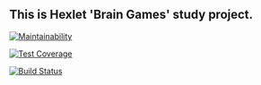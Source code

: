 ## This is Hexlet 'Brain Games' study project.

[![Maintainability](https://api.codeclimate.com/v1/badges/5ba2deb1f52c455b7641/maintainability)](https://codeclimate.com/github/UnnamedHero/project-lvl1-s200/maintainability)

[![Test Coverage](https://api.codeclimate.com/v1/badges/5ba2deb1f52c455b7641/test_coverage)](https://codeclimate.com/github/UnnamedHero/project-lvl1-s200/test_coverage)

[![Build Status](https://travis-ci.org/UnnamedHero/project-lvl1-s200.svg?branch=master)](https://travis-ci.org/UnnamedHero/project-lvl1-s200)